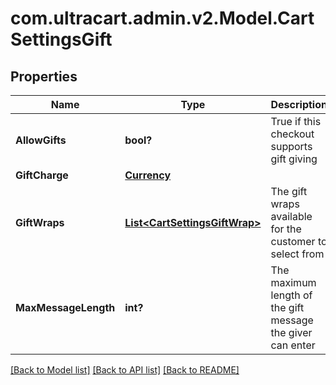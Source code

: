# com.ultracart.admin.v2.Model.CartSettingsGift
## Properties

Name | Type | Description | Notes
------------ | ------------- | ------------- | -------------
**AllowGifts** | **bool?** | True if this checkout supports gift giving | [optional] 
**GiftCharge** | [**Currency**](Currency.md) |  | [optional] 
**GiftWraps** | [**List&lt;CartSettingsGiftWrap&gt;**](CartSettingsGiftWrap.md) | The gift wraps available for the customer to select from | [optional] 
**MaxMessageLength** | **int?** | The maximum length of the gift message the giver can enter | [optional] 

[[Back to Model list]](../README.md#documentation-for-models) [[Back to API list]](../README.md#documentation-for-api-endpoints) [[Back to README]](../README.md)

